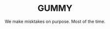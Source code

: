 <h1 align="center">GUMMY</h1>
<p align="center">We make misktakes on purpose. Most of the time.</p>
